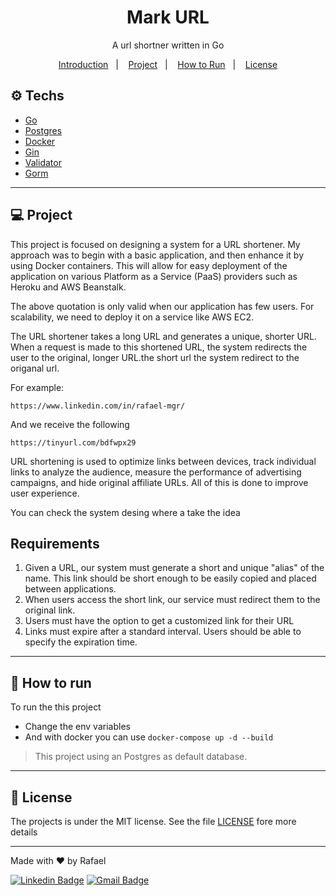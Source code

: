 <h1 align="center">Mark URL</h1>
<p align="center">A url shortner written in Go</p>
<p align="center">
  <a href="#-introduction">Introduction</a>&nbsp;&nbsp;&nbsp;|&nbsp;&nbsp;&nbsp;
  <a href="#-project">Project</a>&nbsp;&nbsp;&nbsp;|&nbsp;&nbsp;&nbsp;
  <a href="#-how-to-run">How to Run</a>&nbsp;&nbsp;&nbsp;|&nbsp;&nbsp;&nbsp;
  <a href="#-license">License</a>
</p>


## ⚙️ Techs 
- [Go](https://go.dev/)
- [Postgres](https://www.postgresql.org/)
- [Docker](https://www.docker.com/)
- [Gin](https://github.com/gin-gonic/gin)
- [Validator](https://pkg.go.dev/gopkg.in/validator.v2)
- [Gorm](https://github.com/go-gorm/gorm)

---

## 💻 Project

This project is focused on designing a system for a URL shortener. My approach was to begin with a basic application, and then enhance it by using Docker containers. This will allow for easy deployment of the application on various Platform as a Service (PaaS) providers such as Heroku and AWS Beanstalk.

The above quotation is only valid when our application has few users. For scalability, we need to deploy it on a service like AWS EC2.

The URL shortener takes a long URL and generates a unique, shorter URL. When a request is made to this shortened URL, the system redirects the user to the original, longer URL.the short url the system redirect to the origanal url.

For example:
```
https://www.linkedin.com/in/rafael-mgr/
```

And we receive the following
```
https://tinyurl.com/bdfwpx29
```

URL shortening is used to optimize links between devices, track individual links to analyze the audience, measure the performance of advertising campaigns, and hide original affiliate URLs. All of this is done to improve user experience.

You can check the system desing where a take the idea []()

## Requirements
1. Given a URL, our system must generate a short and unique "alias" of the name. This link should be short enough to be easily copied and placed between applications.
2. When users access the short link, our service must redirect them to the original link.
3. Users must have the option to get a customized link for their URL
4. Links must expire after a standard interval. Users should be able to specify the expiration time.

---
## 🚀 How to run

To run the this project 

- Change the env variables
- And with docker you can use `docker-compose up -d --build`

> This project using an Postgres as default database.


---
## 📄 License
The projects is under the MIT license. See the file [LICENSE](LICENSE) fore more details

---

Made with ♥ by Rafael


[![Linkedin Badge](https://img.shields.io/badge/-Rafael-blue?style=flat-square&logo=Linkedin&logoColor=white&link=https://www.linkedin.com/in/tgmarinho/)](https://www.linkedin.com/in/rafael-mgr/)
[![Gmail Badge](https://img.shields.io/badge/-Gmail-red?style=flat-square&link=mailto:nelsonsantosaraujo@hotmail.com)](mailto:ribeirorafaelmatehus@gmail.com)

